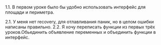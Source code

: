 1.1. В первом уроке было бы удобно использовать интерфейс для площади и периметра.

2.1. У меня нет recovery, для отлавливания паник, но в целом ошибки написаны правильно.
2.2. Я хочу переписать функции из первых трёх уроков.Обьединить объявление переменных и объединить функции в интерфейс.